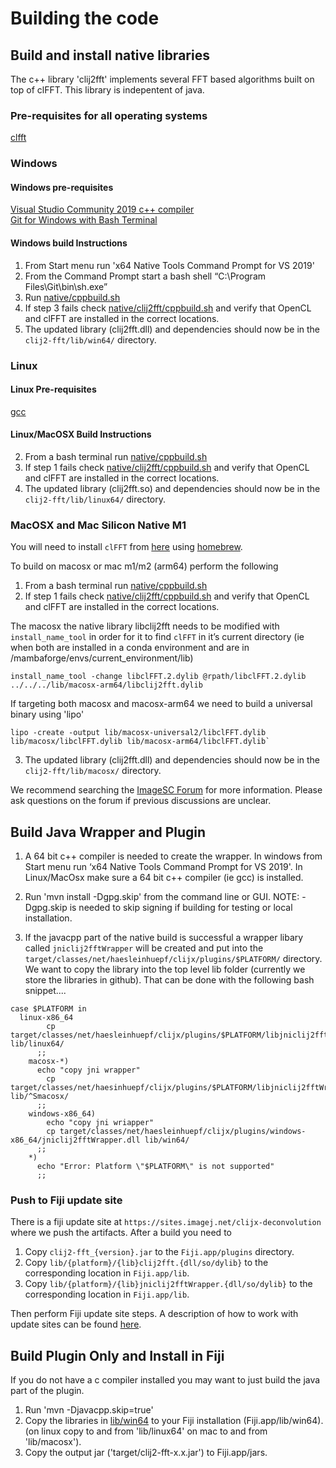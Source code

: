 # Building the code

## Build and install native libraries

The c++ library 'clij2fft' implements several FFT based algorithms built on top of clFFT.  This library is indepentent of java. 

### Pre-requisites for all operating systems

[clfft](https://github.com/clMathLibraries/clFFT/releases)

### Windows

#### Windows pre-requisites

[Visual Studio Community 2019 c++ compiler](https://visualstudio.microsoft.com/vs/community/)    
[Git for Windows with Bash Terminal](https://gitforwindows.org/)  

#### Windows build Instructions 

1.  From Start menu run 'x64 Native Tools Command Prompt for VS 2019'
2.  From the Command Prompt start a bash shell “C:\Program Files\Git\bin\sh.exe”  
3.  Run [native/cppbuild.sh](https://github.com/clij/clij2-fft/blob/master/native/cppbuild.sh)  
4.  If step 3 fails check [native/clij2fft/cppbuild.sh](https://github.com/clij/clij2-fft/blob/master/native/clij2fft/cppbuild.sh#L26) and verify that OpenCL and clFFT are installed in the correct locations.  
5.  The updated library (clij2fft.dll) and dependencies should now be in the ```clij2-fft/lib/win64/``` directory. 

### Linux

#### Linux Pre-requisites  

[gcc](https://gcc.gnu.org/)

#### Linux/MacOSX Build Instructions

2.  From a bash terminal run [native/cppbuild.sh](https://github.com/clij/clij2-fft/blob/master/native/cppbuild.sh)  
3.  If step 1 fails check [native/clij2fft/cppbuild.sh](https://github.com/clij/clij2-fft/blob/master/native/clij2fft/cppbuild.sh#L28) and verify that OpenCL and clFFT are installed in the correct locations.
4.  The updated library (clij2fft.so) and dependencies should now be in the ```clij2-fft/lib/linux64/``` directory.

### MacOSX and Mac Silicon Native M1

You will need to install `clFFT` from [here](https://formulae.brew.sh/formula/clfft) using [homebrew](https://brew.sh/).  

To build on macosx or mac m1/m2 (arm64) perform the following

1.  From a bash terminal run [native/cppbuild.sh](https://github.com/clij/clij2-fft/blob/master/native/cppbuild.sh)  
2.  If step 1 fails check [native/clij2fft/cppbuild.sh](https://github.com/clij/clij2-fft/blob/master/native/clij2fft/cppbuild.sh#L56) and verify that OpenCL and clFFT are installed in the correct locations.

The macosx the native library libclij2fft needs to be modified with ```install_name_tool``` in order for it to find ```clFFT``` in it’s current directory (ie when both are installed in a conda environment and are in /mambaforge/envs/current_environment/lib)

```
install_name_tool -change libclFFT.2.dylib @rpath/libclFFT.2.dylib ../../../lib/macosx-arm64/libclij2fft.dylib
```

If targeting both macosx and macosx-arm64 we need to build a universal binary using 'lipo'

```
lipo -create -output lib/macosx-universal2/libclFFT.dylib lib/macosx/libclFFT.dylib lib/macosx-arm64/libclFFT.dylib`
```
3.  The updated library (clij2fft.dll) and dependencies should now be in the ```clij2-fft/lib/macosx/``` directory. 

We recommend searching the [ImageSC Forum](https://forum.image.sc/search?q=apple%20M1%20clij%20deconvolution) for more information.  Please ask questions on the forum if previous discussions are unclear.  

## Build Java Wrapper and Plugin

1.  A 64 bit c++ compiler is needed to create the wrapper.  In windows from Start menu run ‘x64 Native Tools Command Prompt for VS 2019'.  In Linux/MacOsx make sure a 64 bit c++ compiler (ie gcc) is installed. 

2. Run 'mvn install -Dgpg.skip' from the command line or GUI.
   NOTE:  -Dgpg.skip is needed to skip signing if building for testing or local installation.  
   
3. If the javacpp part of the native build is successful a wrapper libary called ```jniclij2fftWrapper``` will be created and put into the ```target/classes/net/haesleinhuepf/clijx/plugins/$PLATFORM/``` directory.  We want to copy the library into the top level lib folder (currently we store the libraries in github).  That can be done with the following bash snippet....

```
case $PLATFORM in
  linux-x86_64
        cp target/classes/net/haesleinhuepf/clijx/plugins/$PLATFORM/libjniclij2fftWrapper.so lib/linux64/
      ;;
    macosx-*)
      echo "copy jni wrapper"
        cp target/classes/net/haesinhuepf/clijx/plugins/$PLATFORM/libjniclij2fftWrapper.dylib lib/^Smacosx/
      ;;
    windows-x86_64)
        echo "copy jni wriapper"
        cp target/classes/net/haesleinhuepf/clijx/plugins/windows-x86_64/jniclij2fftWrapper.dll lib/win64/
      ;;
    *)
      echo "Error: Platform \"$PLATFORM\" is not supported"
      ;;
```

### Push to Fiji update site 

There is a fiji update site at ```https://sites.imagej.net/clijx-deconvolution``` where we push the artifacts.  After a build you need to 

1.  Copy ```clij2-fft_{version}.jar``` to the ```Fiji.app/plugins``` directory.
2.  Copy ```lib/{platform}/{lib}clij2fft.{dll/so/dylib}``` to the corresponding location in ```Fiji.app/lib```.
3.  Copy ```lib/{platform}/{lib}jniclij2fftWrapper.{dll/so/dylib}``` to the corresponding location in ```Fiji.app/lib```.

Then perform Fiji update site steps.  A description of how to work with update sites can be found [here](https://imagej.net/update-sites/setup).

## Build Plugin Only and Install in Fiji

If you do not have a c compiler installed you may want to just build the java part of the plugin. 

1.  Run 'mvn -Djavacpp.skip=true'
2.  Copy the libraries in [lib/win64](https://github.com/clij/clij2-fft/tree/master/lib/win64) to your Fiji installation (Fiji.app/lib/win64).  (on linux copy to and from 'lib/linux64' on mac to and from 'lib/macosx').
3. Copy the output jar ('target/clij2-fft-x.x.jar') to Fiji.app/jars. 
